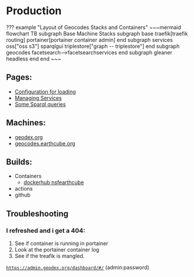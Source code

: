 # Production

??? example "Layout of Geocodes Stacks and Containers"
    ~~~mermaid
    flowchart TB
        subgraph Base Machine Stacks
          subgraph base
             traefik[traefik routing]
             portainer[portainer container admin]
          end
          subgraph services
             oss["oss s3"]
             sparqlgui
             triplestore["graph -- triplestore"]
          end
          subgraph geocodes
             facetsearch-->facetsearchservices
          end
          subgraph gleaner
             headless
          end
      end
    ~~~

## Pages:

* [Configuration for loading](creatingProductionConfigs.md)
* [Managing Services](managing_services.md)
* [Some Sparql queries](sparql.md)

## Machines:

* [geodex.org](./geodex.org.md)
* [geocodes.earthcube.org](./geocodes.earthcube.org.md)

## Builds:

* Containers
    * [dockerhub nsfearthcube](https://hub.docker.com/orgs/nsfearthcube/repositories)
* actions
* github


## Troubleshooting


### I refreshed and i get a 404:

1. See if container is running in portainer
1. Look at the portainer container log
1. See if the treafik is mangled.

[`https://admin.geodex.org/dashboard/#/`](https://admin.geodex.org/dashboard/#/)    (admin:password)


